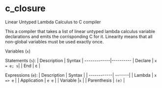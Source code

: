 # c_closure
Linear Untyped Lambda Calculus to C compiler

This a compiler that takes a list of linear untyped lambda calculus variable declarations and emits the corrisponding C for it.
Linearity means that all non-global variables must be used exactly once.

Variables (``x``)

Statements (``s``):
| Description | Syntax |
-------------|----------
| Declare | ``x = e; s``|
| End | ε |

Expressions (``e``):
| Description | Syntax |
| ------------| -------|
| Lambda | ``x => e`` |
| Application | ``e e`` |
| Variable |``x`` |
| Parenthesis | ``(e)`` |
